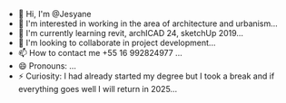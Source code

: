- 👋 Hi, I'm @Jesyane
- 👀 I'm interested in working in the area of ​​architecture and urbanism...
- 🌱 I'm currently learning revit, archICAD 24, sketchUp 2019...
- 💞️ I'm looking to collaborate in project development...
- 📫 How to contact me +55 16 992824977 ...
- 😄 Pronouns: ...
- ⚡ Curiosity: I had already started my degree but I took a break and if everything goes well I will return in 2025...

<!---
Jesyane/Jesyane is a ✨ special ✨ repository because its `README.md` (this file) appears on your GitHub profile.
You can click the Preview link to take a look at your changes.
--->
